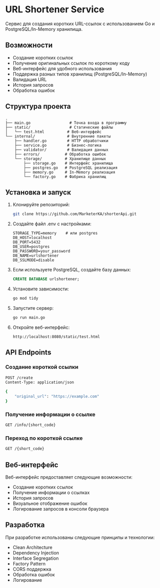 # URL Shortener Service

Сервис для создания коротких URL-ссылок с использованием Go и PostgreSQL/In-Memory хранилища.

## Возможности

- Создание коротких ссылок
- Получение оригинальных ссылок по короткому коду
- Веб-интерфейс для удобного использования
- Поддержка разных типов хранилищ (PostgreSQL/In-Memory)
- Валидация URL
- История запросов
- Обработка ошибок

## Структура проекта 

```
.
├── main.go                 # Точка входа в программу
├── static/                 # Статические файлы
│   └── test.html          # Веб-интерфейс
└── internal/              # Внутренние пакеты
    ├── handler.go         # HTTP обработчики
    ├── service.go         # Бизнес-логика
    ├── validator/         # Валидация данных
    ├── errors/           # Обработка ошибок
    └── storage/          # Хранилище данных
        ├── storage.go    # Интерфейс хранилища
        ├── postgres.go   # PostgreSQL реализация
        ├── memory.go     # In-Memory реализация
        └── factory.go    # Фабрика хранилищ
```

## Установка и запуск

1. Клонируйте репозиторий:
   ```bash
   git clone https://github.com/MarketerKA/shorterApi.git
   ```

2. Создайте файл .env с настройками:
   ```env
   STORAGE_TYPE=memory    # или postgres
   DB_HOST=localhost
   DB_PORT=5432
   DB_USER=postgres
   DB_PASSWORD=your_password
   DB_NAME=urlshortener
   DB_SSLMODE=disable
   ```

3. Если используете PostgreSQL, создайте базу данных:
   ```sql
   CREATE DATABASE urlshortener;
   ```

4. Установите зависимости:
   ```bash
   go mod tidy
   ```

5. Запустите сервер:
   ```bash
   go run main.go
   ```

6. Откройте веб-интерфейс:
   ```
   http://localhost:8080/static/test.html
   ```

## API Endpoints

### Создание короткой ссылки
```bash
POST /create
Content-Type: application/json

{
    "original_url": "https://example.com"
}
```

### Получение информации о ссылке
```bash
GET /info/{short_code}
```

### Переход по короткой ссылке
```bash
GET /{short_code}
```

## Веб-интерфейс

Веб-интерфейс предоставляет следующие возможности:
- Создание коротких ссылок
- Получение информации о ссылках
- История запросов
- Визуальное отображение ошибок
- Логирование запросов в консоли браузера

## Разработка

При разработке использованы следующие принципы и технологии:
- Clean Architecture
- Dependency Injection
- Interface Segregation
- Factory Pattern
- CORS поддержка
- Обработка ошибок
- Логирование









